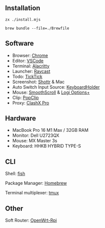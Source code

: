 ## Installation

```shell
zx ./install.mjs
```

```shell
brew bundle --file=./Brewfile
```

## Software

- Browser: [Chrome](Chrome/Chrome.md)
- Editor: [VSCode](https://code.visualstudio.com/)
- Terminal: [Alacritty](https://github.com/alacritty/alacritty)
- Launcher: [Raycast](https://raycast.com)
- Todo: [TickTick](https://ticktick.com/)
- Screenshot: [Shottr](https://shottr.cc/) & Mac
- Auto Switch Input Source: [KeyboardHolder](https://github.com/leaves615/KeyboardHolder)
- Mouse: [SmoothScroll](https://www.smoothscroll.net/mac/) & [Logi Options+](https://www.logitech.com/en-us/software/logi-options-plus.html)
- Clip: [PopClip](https://pilotmoon.com/popclip/)
- Proxy: [ClashX Pro](https://install.appcenter.ms/users/clashx/apps/clashx-pro/distribution_groups/public)

## Hardware

- MacBook Pro 16 M1 Max / 32GB RAM
- Monitor: Dell U2723QX
- Mouse: MX Master 3s
- Keyboard: HHKB HYBRID TYPE-S

## CLI

Shell: [fish](https://fishshell.com/)

Package Manager: [Homebrew](https://brew.sh/)

Terminal multiplexer: [tmux](https://github.com/tmux/tmux)

## Other

Soft Router: [OpenWrt-Rpi](https://github.com/SuLingGG/OpenWrt-Rpi)
